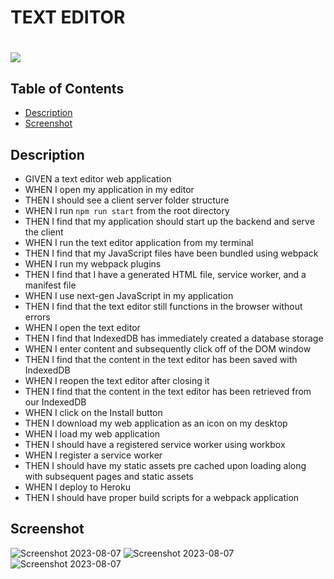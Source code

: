 # TEXT EDITOR

# ![](https://img.shields.io/badge/license-MIT-brightgreen)

## Table of Contents

- [Description](#description)
- [Screenshot](#screenshot)

## Description

- GIVEN a text editor web application
- WHEN I open my application in my editor
- THEN I should see a client server folder structure
- WHEN I run `npm run start` from the root directory
- THEN I find that my application should start up the backend and serve the client
- WHEN I run the text editor application from my terminal
- THEN I find that my JavaScript files have been bundled using webpack
- WHEN I run my webpack plugins
- THEN I find that I have a generated HTML file, service worker, and a manifest file
- WHEN I use next-gen JavaScript in my application
- THEN I find that the text editor still functions in the browser without errors
- WHEN I open the text editor
- THEN I find that IndexedDB has immediately created a database storage
- WHEN I enter content and subsequently click off of the DOM window
- THEN I find that the content in the text editor has been saved with IndexedDB
- WHEN I reopen the text editor after closing it
- THEN I find that the content in the text editor has been retrieved from our IndexedDB
- WHEN I click on the Install button
- THEN I download my web application as an icon on my desktop
- WHEN I load my web application
- THEN I should have a registered service worker using workbox
- WHEN I register a service worker
- THEN I should have my static assets pre cached upon loading along with subsequent pages and static assets
- WHEN I deploy to Heroku
- THEN I should have proper build scripts for a webpack application

## Screenshot

![Screenshot 2023-08-07 ](https://github.com/angyn3/Text-Editor/assets/125606232/40934815-67e6-4b9c-9bd8-75181df9d72f)
![Screenshot 2023-08-07](https://github.com/angyn3/Text-Editor/assets/125606232/12cde3e6-d714-44d7-9dc7-fcbcc9be1e62)
![Screenshot 2023-08-07](https://github.com/angyn3/Text-Editor/assets/125606232/bfcaeec1-b669-42e1-ba80-af14cd566952)
